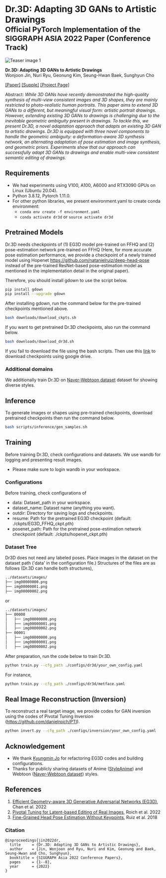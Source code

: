 # Dr.3D: Adapting 3D GANs to Artistic Drawings<br><sub>Official PyTorch Implementation of the SIGGRAPH ASIA 2022 Paper (Conference Track)</sub>

![Teaser image 1](./docs/image.png)

**Dr.3D: Adapting 3D GANs to Artistic Drawings**<br>
Wonjoon Jin, Nuri Ryu, Geonung Kim, Seung-Hwan Baek, Sunghyun Cho<br>

[\[Paper\]](https://jinwonjoon.github.io/dr3d/docs/assets/Dr3D/Dr3D_main.pdf)
[\[Supple\]](https://jinwonjoon.github.io/dr3d/docs/assets/Dr3D/Dr3D_supple.pdf)
[\[Project Page\]](https://jinwonjoon.github.io/dr3d/)

Abstract: *While 3D GANs have recently demonstrated the high-quality synthesis of multi-view consistent images and 3D shapes, they are mainly restricted to photo-realistic human portraits. This paper aims to extend 3D GANs to a different, but meaningful visual form: artistic portrait drawings. However, extending existing 3D GANs to drawings is challenging due to the inevitable geometric ambiguity present in drawings. To tackle this, we present Dr.3D, a novel adaptation approach that adapts an existing 3D GAN to artistic drawings. Dr.3D is equipped with three novel components to handle the geometric ambiguity: a deformation-aware 3D synthesis network, an alternating adaptation of pose estimation and image synthesis, and geometric priors. Experiments show that our approach can successfully adapt 3D GANs to drawings and enable multi-view consistent semantic editing of drawings.*


## Requirements
* We had experiments using V100, A100, A6000 and RTX3090 GPUs on Linux (Ubuntu 20.04).
* Python 3.8.12, Pytorch 1.11.0.
* For other python libraries, we present environment.yaml to create conda environment:
  - `conda env create -f environment.yaml`
  - `conda activate dr3d` or `source activate dr3d`


## Pretrained Models
Dr.3D needs checkpoints of (1) EG3D model pre-trained on FFHQ and (2) pose-estimation network pre-trained on FFHQ (Here, for more accurate pose estimation performance, we provide a checkpoint of a newly trained model using Hopenet https://github.com/natanielruiz/deep-head-pose instead of the pre-trained ResNet-based pose-estimation model as mentioned in the implementation detail in the original paper).

Therefore, you should install gdown to use the script below.
```bash
pip install gdown
pip install --upgrade gdown
```

After installing gdown, run the command below for the pre-trained checkpoints mentioned above.
```bash
bash downloads/download_ckpts.sh
```

If you want to get pretrained Dr.3D checkpoints, also run the command below.
```bash
bash downloads/download_dr3d.sh
```

If you fail to download the file using the bash scripts.
Then use this [link](https://drive.google.com/drive/folders/1RYsVu04DfRVUn88x397hjdlG4ww-h4FR?usp=sharing) to download checkpoints using google drive.

### Additional domains
We additionally train Dr.3D on [Naver-Webtoon dataset](https://github.com/bryandlee/naver-webtoon-data) dataset for showing diverse styles.

## Inference
To generate images or shapes using pre-trained checkpoints, download pretrained checkpoints then run the command below.
```bash
bash scripts/inference/gen_samples.sh
```

## Training
Before training Dr.3D, check configurations and datasets.
We use wandb for logging and presenting result images. 
* Please make sure to login wandb in your workspace.

### Configurations
Before training, check configurations of
* data: Dataset_path in your workspace.
* dataset_name: Dataset name (anything you want).
* outdir: Directory for saving logs and checkpoints.
* resume: Path for the pretrained EG3D checkpoint (default: ./ckpts/EG3D_FFHQ_ckpt.pth)
* posenet_path: Path for the pretrained pose-estimation network checkpoint (default: ./ckpts/hopenet_ckpt.pth)

### Dataset Tree
Dr3D does not need any labeled poses. Place images in the dataset on the dataset path ('data' in the configuration file.)
Structures of the files are as follows (Dr.3D can handle both structures),

```bash
../datasets/images/
├── img00000000.png
├── img00000001.png
├── img00000002.png
```

or

```bash
../datasets/images/
├── 00000
│   ├── img00000000.png
│   ├── img00000001.png
│   ├── img00000002.png
├── 00001
│   ├── img00000000.png
│   ├── img00000001.png
│   ├── img00000002.png
```


After preparation, run the code below to train Dr.3D.

```bash
python train.py --cfg_path ./configs/dr3d/your_own_config.yaml
```
For instance,
```bash
python train.py --cfg_path ./configs/dr3d/metface.yaml
```


## Real Image Reconstruction (Inversion)
To reconstruct a real target image, we provide codes for GAN inversion using the codes of Pivotal Tuning Inversion (https://github.com/danielroich/PTI).
```bash
python invert.py --cfg_path ./configs/inversion/your_own_config.yaml
```


## Acknowledgement
* We thank [Kyungmin Jo](https://scholar.google.com/citations?user=zyFvIS8AAAAJ&hl=ko&oi=ao) for refactoring EG3D codes and building configurations.
* Thanks for publicly sharing datasets of Anime ([StyleAnime](https://github.com/zsl2018/StyleAnime)) and Webtoon ([Naver-Webtoon dataset](https://github.com/zsl2018/StyleAnime)) styles.


## References
1. [Efficient Geometry-aware 3D Generative Adversarial Networks (EG3D)](https://arxiv.org/abs/2112.07945), Chan et al. 2022
2. [Pivotal Tuning for Latent-based Editing of Real Images](https://arxiv.org/abs/2106.05744), Roich et al. 2022 
3. [Fine-Grained Head Pose Estimation Without Keypoints](https://arxiv.org/abs/1710.00925), Ruiz et al. 2018

### Citation

```
@inproceedings{jin2022dr,
  title     = {Dr.3D: Adapting 3D GANs to Artistic Drawings},
  author    = {Jin, Wonjoon and Ryu, Nuri and Kim, Geonung and Baek, Seung-Hwan and Cho, Sunghyun},
  booktitle = {SIGGRAPH Asia 2022 Conference Papers},
  pages     = {1--8},
  year      = {2022}
}

```
